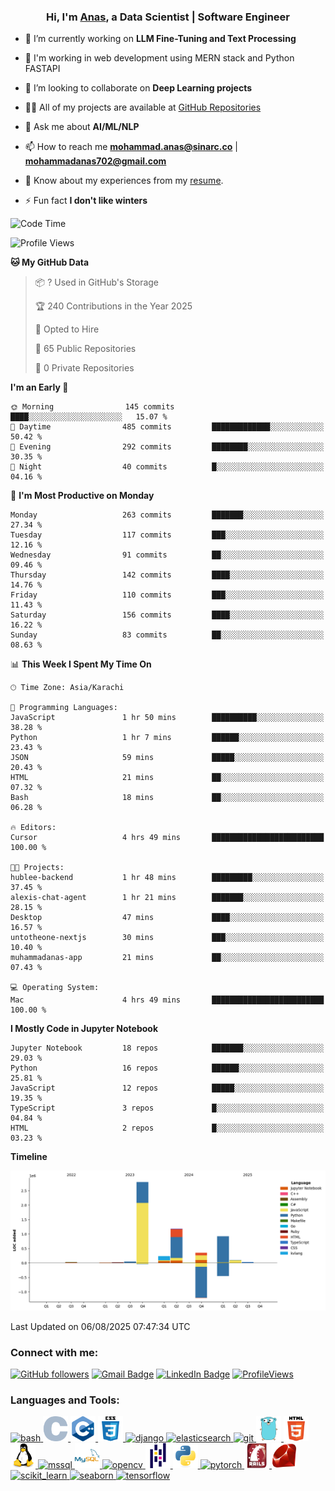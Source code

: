<h3 align="center">Hi, I'm <a href="https://www.linkedin.com/in/mohammad-anas4321">Anas</a>, a Data Scientist | Software Engineer</h3>


- 🔭 I’m currently working on **LLM Fine-Tuning and Text Processing**

- 💼 I'm working in web development using MERN stack and Python FASTAPI

- 👯 I’m looking to collaborate on **Deep Learning projects**

- 👨‍💻 All of my projects are available at [GitHub Repositories](https://github.com/AnasMohammad4321?tab=repositories)

- 💬 Ask me about **AI/ML/NLP**

- 📫 How to reach me **mohammad.anas@sinarc.co** | **mohammadanas702@gmail.com**

- 📄 Know about my experiences from my [resume](https://drive.google.com/drive/folders/1b7yAE4zIYfjnvB8iA9lviMw5danM3bSz?usp=drive_link).

- ⚡ Fun fact **I don't like winters**

<!--START_SECTION:waka-->
![Code Time](http://img.shields.io/badge/Code%20Time-33%20hrs%2058%20mins-blue)

![Profile Views](http://img.shields.io/badge/Profile%20Views-0-blue)

**🐱 My GitHub Data** 

> 📦 ? Used in GitHub's Storage 
 > 
> 🏆 240 Contributions in the Year 2025
 > 
> 💼 Opted to Hire
 > 
> 📜 65 Public Repositories 
 > 
> 🔑 0 Private Repositories 
 > 
**I'm an Early 🐤** 

```text
🌞 Morning                145 commits         ████░░░░░░░░░░░░░░░░░░░░░   15.07 % 
🌆 Daytime                485 commits         █████████████░░░░░░░░░░░░   50.42 % 
🌃 Evening                292 commits         ████████░░░░░░░░░░░░░░░░░   30.35 % 
🌙 Night                  40 commits          █░░░░░░░░░░░░░░░░░░░░░░░░   04.16 % 
```
📅 **I'm Most Productive on Monday** 

```text
Monday                   263 commits         ███████░░░░░░░░░░░░░░░░░░   27.34 % 
Tuesday                  117 commits         ███░░░░░░░░░░░░░░░░░░░░░░   12.16 % 
Wednesday                91 commits          ██░░░░░░░░░░░░░░░░░░░░░░░   09.46 % 
Thursday                 142 commits         ████░░░░░░░░░░░░░░░░░░░░░   14.76 % 
Friday                   110 commits         ███░░░░░░░░░░░░░░░░░░░░░░   11.43 % 
Saturday                 156 commits         ████░░░░░░░░░░░░░░░░░░░░░   16.22 % 
Sunday                   83 commits          ██░░░░░░░░░░░░░░░░░░░░░░░   08.63 % 
```


📊 **This Week I Spent My Time On** 

```text
🕑︎ Time Zone: Asia/Karachi

💬 Programming Languages: 
JavaScript               1 hr 50 mins        ██████████░░░░░░░░░░░░░░░   38.28 % 
Python                   1 hr 7 mins         ██████░░░░░░░░░░░░░░░░░░░   23.43 % 
JSON                     59 mins             █████░░░░░░░░░░░░░░░░░░░░   20.43 % 
HTML                     21 mins             ██░░░░░░░░░░░░░░░░░░░░░░░   07.32 % 
Bash                     18 mins             ██░░░░░░░░░░░░░░░░░░░░░░░   06.28 % 

🔥 Editors: 
Cursor                   4 hrs 49 mins       █████████████████████████   100.00 % 

🐱‍💻 Projects: 
hublee-backend           1 hr 48 mins        █████████░░░░░░░░░░░░░░░░   37.45 % 
alexis-chat-agent        1 hr 21 mins        ███████░░░░░░░░░░░░░░░░░░   28.15 % 
Desktop                  47 mins             ████░░░░░░░░░░░░░░░░░░░░░   16.57 % 
untotheone-nextjs        30 mins             ███░░░░░░░░░░░░░░░░░░░░░░   10.40 % 
muhammadanas-app         21 mins             ██░░░░░░░░░░░░░░░░░░░░░░░   07.43 % 

💻 Operating System: 
Mac                      4 hrs 49 mins       █████████████████████████   100.00 % 
```

**I Mostly Code in Jupyter Notebook** 

```text
Jupyter Notebook         18 repos            ███████░░░░░░░░░░░░░░░░░░   29.03 % 
Python                   16 repos            ██████░░░░░░░░░░░░░░░░░░░   25.81 % 
JavaScript               12 repos            █████░░░░░░░░░░░░░░░░░░░░   19.35 % 
TypeScript               3 repos             █░░░░░░░░░░░░░░░░░░░░░░░░   04.84 % 
HTML                     2 repos             █░░░░░░░░░░░░░░░░░░░░░░░░   03.23 % 
```



**Timeline**

![Lines of Code chart](https://raw.githubusercontent.com/AnasMohammad4321/AnasMohammad4321/main/assets/bar_graph.png)


 Last Updated on 06/08/2025 07:47:34 UTC
<!--END_SECTION:waka-->


<h3 align="left">Connect with me:</h3>

[![GitHub followers](https://img.shields.io/github/followers/Sinarc-co?label=Follow&style=social)](https://github.com/AnasMohammad4321/?tab=follow)
[![Gmail Badge](https://img.shields.io/badge/-mohammad.anas@sinarc.co-c14438?style=social&logo=Gmail&logoColor=red&link=mailto:mohammad.anas@sinarc.co)](mailto:mohammad.anas@sinarc.co)
[![LinkedIn Badge](https://img.shields.io/badge/-LinkedIn-blue?style=social&logo=Linkedin&logoColor=blue&link=https://www.linkedin.com/in/mohammad-anas4321/)](https://www.linkedin.com/in/mohammad-anas4321/)
[![ProfileViews](https://komarev.com/ghpvc/?username=AnasMohammad4321)](https://komarev.com/ghpvc/?username=AnasMohammad4321)

<h3 align="left">Languages and Tools:</h3>
<p align="left"> <a href="https://www.gnu.org/software/bash/" target="_blank" rel="noreferrer"> <img src="https://www.vectorlogo.zone/logos/gnu_bash/gnu_bash-icon.svg" alt="bash" width="40" height="40"/> </a> <a href="https://www.cprogramming.com/" target="_blank" rel="noreferrer"> <img src="https://raw.githubusercontent.com/devicons/devicon/master/icons/c/c-original.svg" alt="c" width="40" height="40"/> </a> <a href="https://www.w3schools.com/cpp/" target="_blank" rel="noreferrer"> <img src="https://raw.githubusercontent.com/devicons/devicon/master/icons/cplusplus/cplusplus-original.svg" alt="cplusplus" width="40" height="40"/> </a> <a href="https://www.w3schools.com/css/" target="_blank" rel="noreferrer"> <img src="https://raw.githubusercontent.com/devicons/devicon/master/icons/css3/css3-original-wordmark.svg" alt="css3" width="40" height="40"/> </a> <a href="https://www.djangoproject.com/" target="_blank" rel="noreferrer"> <img src="https://cdn.worldvectorlogo.com/logos/django.svg" alt="django" width="40" height="40"/> </a> <a href="https://www.elastic.co" target="_blank" rel="noreferrer"> <img src="https://www.vectorlogo.zone/logos/elastic/elastic-icon.svg" alt="elasticsearch" width="40" height="40"/> </a> <a href="https://git-scm.com/" target="_blank" rel="noreferrer"> <img src="https://www.vectorlogo.zone/logos/git-scm/git-scm-icon.svg" alt="git" width="40" height="40"/> </a> <a href="https://golang.org" target="_blank" rel="noreferrer"> <img src="https://raw.githubusercontent.com/devicons/devicon/master/icons/go/go-original.svg" alt="go" width="40" height="40"/> </a> <a href="https://www.w3.org/html/" target="_blank" rel="noreferrer"> <img src="https://raw.githubusercontent.com/devicons/devicon/master/icons/html5/html5-original-wordmark.svg" alt="html5" width="40" height="40"/> </a> <a href="https://www.linux.org/" target="_blank" rel="noreferrer"> <img src="https://raw.githubusercontent.com/devicons/devicon/master/icons/linux/linux-original.svg" alt="linux" width="40" height="40"/> </a> <a href="https://www.microsoft.com/en-us/sql-server" target="_blank" rel="noreferrer"> <img src="https://www.svgrepo.com/show/303229/microsoft-sql-server-logo.svg" alt="mssql" width="40" height="40"/> </a> <a href="https://www.mysql.com/" target="_blank" rel="noreferrer"> <img src="https://raw.githubusercontent.com/devicons/devicon/master/icons/mysql/mysql-original-wordmark.svg" alt="mysql" width="40" height="40"/> </a> <a href="https://opencv.org/" target="_blank" rel="noreferrer"> <img src="https://www.vectorlogo.zone/logos/opencv/opencv-icon.svg" alt="opencv" width="40" height="40"/> </a> <a href="https://pandas.pydata.org/" target="_blank" rel="noreferrer"> <img src="https://raw.githubusercontent.com/devicons/devicon/2ae2a900d2f041da66e950e4d48052658d850630/icons/pandas/pandas-original.svg" alt="pandas" width="40" height="40"/> </a> <a href="https://www.python.org" target="_blank" rel="noreferrer"> <img src="https://raw.githubusercontent.com/devicons/devicon/master/icons/python/python-original.svg" alt="python" width="40" height="40"/> </a> <a href="https://pytorch.org/" target="_blank" rel="noreferrer"> <img src="https://www.vectorlogo.zone/logos/pytorch/pytorch-icon.svg" alt="pytorch" width="40" height="40"/> </a> <a href="https://rubyonrails.org" target="_blank" rel="noreferrer"> <img src="https://raw.githubusercontent.com/devicons/devicon/master/icons/rails/rails-original-wordmark.svg" alt="rails" width="40" height="40"/> </a> <a href="https://www.ruby-lang.org/en/" target="_blank" rel="noreferrer"> <img src="https://raw.githubusercontent.com/devicons/devicon/master/icons/ruby/ruby-original.svg" alt="ruby" width="40" height="40"/> </a> <a href="https://scikit-learn.org/" target="_blank" rel="noreferrer"> <img src="https://upload.wikimedia.org/wikipedia/commons/0/05/Scikit_learn_logo_small.svg" alt="scikit_learn" width="40" height="40"/> </a> <a href="https://seaborn.pydata.org/" target="_blank" rel="noreferrer"> <img src="https://seaborn.pydata.org/_images/logo-mark-lightbg.svg" alt="seaborn" width="40" height="40"/> </a> <a href="https://www.tensorflow.org" target="_blank" rel="noreferrer"> <img src="https://www.vectorlogo.zone/logos/tensorflow/tensorflow-icon.svg" alt="tensorflow" width="40" height="40"/> </a> </p>

